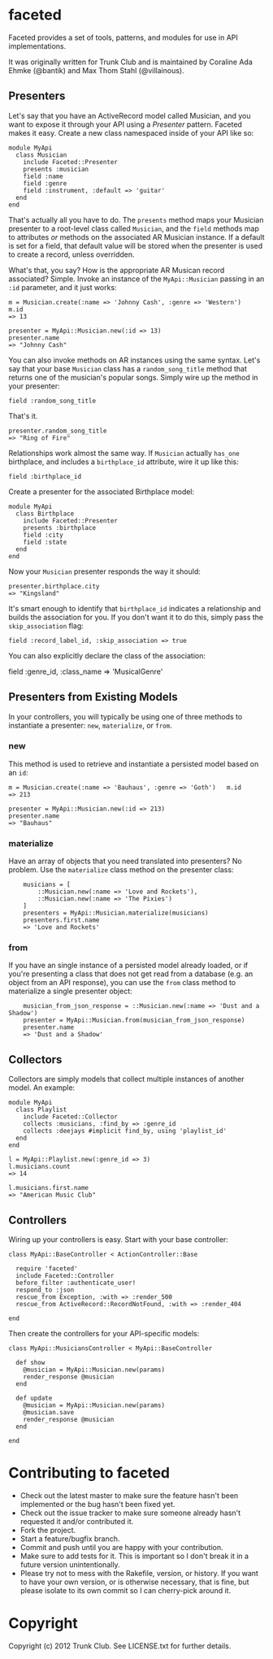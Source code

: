 faceted
=======

Faceted provides a set of tools, patterns, and modules for use in API implementations.

It was originally written for Trunk Club and is maintained by Coraline Ada Ehmke (@bantik) and Max Thom Stahl (@villainous).

Presenters
----------

Let's say that you have an ActiveRecord model called Musician, and you want to expose it through your API using a *Presenter* pattern. Faceted makes it easy. Create a new class namespaced inside of your API like so:



    module MyApi
      class Musician
        include Faceted::Presenter
        presents :musician
        field :name
        field :genre
        field :instrument, :default => 'guitar'
      end
    end

That's actually all you have to do. The `presents` method maps your Musician presenter to a root-level class called `Musician`, and the `field` methods map to attributes *or* methods on the associated AR Musician instance. If a default is set for a field, that default value will be stored when the presenter is used to create a record, unless overridden.

What's that, you say? How is the appropriate AR Musican record associated? Simple. Invoke an instance of the `MyApi::Musician` passing in an `:id` parameter, and it just works:

    m = Musician.create(:name => 'Johnny Cash', :genre => 'Western')
    m.id
    => 13

    presenter = MyApi::Musician.new(:id => 13)
    presenter.name
    => "Johnny Cash"

You can also invoke methods on AR instances using the same syntax. Let's say that your base `Musician` class has a `random_song_title` method that returns one of the musician's popular songs. Simply wire up the method in your presenter:

    field :random_song_title

That's it.

    presenter.random_song_title
    => "Ring of Fire"

Relationships work almost the same way. If `Musician` actually `has_one` birthplace, and includes a `birthplace_id` attribute, wire it up like this:

    field :birthplace_id

Create a presenter for the associated Birthplace model:

    module MyApi
      class Birthplace
        include Faceted::Presenter
        presents :birthplace
        field :city
        field :state
      end
    end

Now your `Musician` presenter responds the way it should:

    presenter.birthplace.city
    => "Kingsland"

It's smart enough to identify that `birthplace_id` indicates a relationship and builds the association for you. If you don't want it to do this, simply pass the `skip_association` flag:

    field :record_label_id, :skip_association => true

You can also explicitly declare the class of the association:

  field :genre_id, :class_name => 'MusicalGenre'

Presenters from Existing Models
----
In your controllers, you will typically be using one of three methods to instantiate a presenter: `new`, `materialize`, or `from`.

### new

This method is used to retrieve and instantiate a persisted model based on an `id`:

	m = Musician.create(:name => 'Bauhaus', :genre => 'Goth')	m.id
    => 213

    presenter = MyApi::Musician.new(:id => 213)
    presenter.name
    => "Bauhaus"

### materialize

Have an array of objects that you need translated into presenters? No problem. Use the `materialize` class method on the presenter class:

		musicians = [
			::Musician.new(:name => 'Love and Rockets'),
			::Musician.new(:name => 'The Pixies')
		]
		presenters = MyApi::Musician.materialize(musicians)
		presenters.first.name
		=> 'Love and Rockets'

### from

If you have an single instance of a persisted model already loaded, or if you're presenting a class that does not get read from a database (e.g. an object from an API response), you can use the `from` class method to materialize a single presenter object:

		musician_from_json_response = ::Musician.new(:name => 'Dust and a Shadow')
		presenter = MyApi::Musician.from(musician_from_json_response)
		presenter.name
		=> 'Dust and a Shadow'

Collectors
----------
Collectors are simply models that collect multiple instances of another model. An example:

    module MyApi
      class Playlist
        include Faceted::Collector
        collects :musicians, :find_by => :genre_id
        collects :deejays #implicit find_by, using 'playlist_id'
      end
    end

    l = MyApi::Playlist.new(:genre_id => 3)
    l.musicians.count
    => 14

    l.musicians.first.name
    => "American Music Club"

Controllers
-----------
Wiring up your controllers is easy. Start with your base controller:

    class MyApi::BaseController < ActionController::Base

      require 'faceted'
      include Faceted::Controller
      before_filter :authenticate_user!
      respond_to :json
      rescue_from Exception, :with => :render_500
      rescue_from ActiveRecord::RecordNotFound, :with => :render_404

    end

Then create the controllers for your API-specific models:

    class MyApi::MusiciansController < MyApi::BaseController

      def show
        @musician = MyApi::Musician.new(params)
        render_response @musician
      end

      def update
        @musician = MyApi::Musician.new(params)
        @musician.save
        render_response @musician
      end

    end

Contributing to faceted
=======================

* Check out the latest master to make sure the feature hasn't been implemented or the bug hasn't been fixed yet.
* Check out the issue tracker to make sure someone already hasn't requested it and/or contributed it.
* Fork the project.
* Start a feature/bugfix branch.
* Commit and push until you are happy with your contribution.
* Make sure to add tests for it. This is important so I don't break it in a future version unintentionally.
* Please try not to mess with the Rakefile, version, or history. If you want to have your own version, or is otherwise necessary, that is fine, but please isolate to its own commit so I can cherry-pick around it.

Copyright
=========
Copyright (c) 2012 Trunk Club. See LICENSE.txt for further details.

